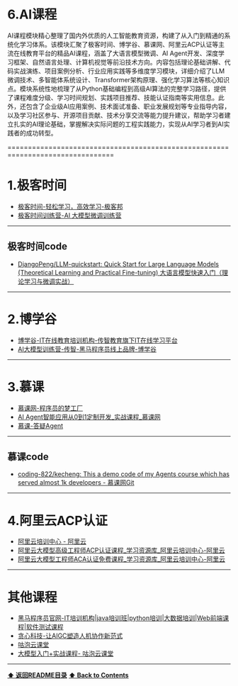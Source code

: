 # 6.AI课程

AI课程模块精心整理了国内外优质的人工智能教育资源，构建了从入门到精通的系统化学习体系。该模块汇聚了极客时间、博学谷、慕课网、阿里云ACP认证等主流在线教育平台的精品AI课程，涵盖了大语言模型微调、AI Agent开发、深度学习框架、自然语言处理、计算机视觉等前沿技术方向。内容包括理论基础讲解、代码实战演练、项目案例分析、行业应用实践等多维度学习模块，详细介绍了LLM微调技术、多智能体系统设计、Transformer架构原理、强化学习算法等核心知识点。模块系统性地梳理了从Python基础编程到高级AI算法的完整学习路径，提供了课程难度分级、学习时间规划、实践项目推荐、技能认证指南等实用信息。此外，还包含了企业级AI应用案例、技术面试准备、职业发展规划等专业指导内容，以及学习社区参与、开源项目贡献、技术分享交流等能力提升建议，帮助学习者建立扎实的AI理论基础，掌握解决实际问题的工程实践能力，实现从AI学习者到AI实践者的成功转型。


================================================================================

# 1.极客时间

- [极客时间-轻松学习，高效学习-极客邦](https://time.geekbang.org/search?q=AI%E5%A4%A7%E6%A8%A1%E5%9E%8B%E5%BE%AE%E8%B0%83&from=%E8%81%94%E6%83%B3%E8%AF%8D)
- [极客时间训练营-AI 大模型微调训练营](https://u.geekbang.org/subject/finetuning/100626604?utm_campaign=geektime_search&utm_content=geektime_search&utm_medium=geektime_search&utm_source=geektime_search&utm_term=geektime_search)

------------------------------------------------------------

## 极客时间code

- [DjangoPeng/LLM-quickstart: Quick Start for Large Language Models (Theoretical Learning and Practical Fine-tuning) 大语言模型快速入门（理论学习与微调实战）](https://github.com/DjangoPeng/LLM-quickstart)

------------------------------------------------------------

# 2.博学谷

- [博学谷-IT在线教育培训机构-传智教育旗下IT在线学习平台](https://www.boxuegu.com/)
- [AI大模型训练营-传智-黑马程序员线上品牌-博学谷](https://www.boxuegu.com/coursePage/?subject=ai2&pageType=0)

------------------------------------------------------------

# 3.慕课

- [慕课网-程序员的梦工厂](https://www.imooc.com/)
- [AI Agent智能应用从0到1定制开发_实战课程_慕课网](https://coding.imooc.com/class/822.html)
- [慕课-答疑Agent](https://appbuilder.bce.baidu.com/ai_apaas/share/home?short_code=ksPkWJ1HaQI&source=web)

------------------------------------------------------------

## 慕课code

- [coding-822/kecheng: This a demo code of my Agents course which has served almost 1k developers - 慕课网Git](https://git.imooc.com/coding-822/kecheng)

------------------------------------------------------------

# 4.阿里云ACP认证

- [阿里云培训中心 - 阿里云](https://edu.aliyun.com/?spm=a2cwt.28380597.nav-v2-dropdown-menu-3.d_main_4.1ce03487YOzyFi&scm=20140722.M_9489678._.V_1)
- [阿里云大模型高级工程师ACP认证课程_学习资源库_阿里云培训中心-阿里云](https://edu.aliyun.com/course/3130200/)
- [阿里云大模型工程师ACA认证免费课程_学习资源库_阿里云培训中心-阿里云](https://edu.aliyun.com/course/3126500/)

------------------------------------------------------------

# 其他课程

- [黑马程序员官网-IT培训机构|java培训班|python培训|大数据培训|Web前端课程|软件测试课程](https://www.itheima.com/special/brandzly/index.html?jingjiahmpz-pz-pc-jinruguanwang)
- [贪心科技-让AIGC塑造人机协作新范式](https://www.greedyai.com/llm)
- [咕泡云课堂](https://ke.gupaoedu.cn/home)
- [大模型入门+实战课程- 咕泡云课堂](https://ke.gupaoedu.cn/course/vip/2371)

------------------------------------------------------------
**[⬆ 返回README目录](../README.md#目录)**
**[⬆ Back to Contents](../README-EN.md#contents)**